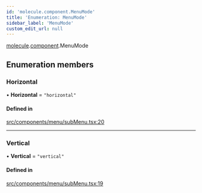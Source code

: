 ```yaml
---
id: 'molecule.component.MenuMode'
title: 'Enumeration: MenuMode'
sidebar_label: 'MenuMode'
custom_edit_url: null
---
```


[molecule](../namespaces/molecule).[component](../namespaces/molecule.component).MenuMode

## Enumeration members

### Horizontal

• **Horizontal** = `"horizontal"`

#### Defined in

[src/components/menu/subMenu.tsx:20](https://github.com/DTStack/molecule/blob/22a59c7/src/components/menu/subMenu.tsx#L20)

---

### Vertical

• **Vertical** = `"vertical"`

#### Defined in

[src/components/menu/subMenu.tsx:19](https://github.com/DTStack/molecule/blob/22a59c7/src/components/menu/subMenu.tsx#L19)
